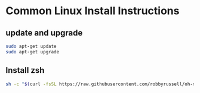# Common Linux Install Instructions

## update and upgrade

```sh
sudo apt-get update
sudo apt-get upgrade
```

## Install zsh

```sh
sh -c "$(curl -fsSL https://raw.githubusercontent.com/robbyrussell/oh-my-zsh/master/tools/install.sh)"
```